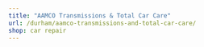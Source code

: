 ```yaml
---
title: "AAMCO Transmissions & Total Car Care"
url: /durham/aamco-transmissions-and-total-car-care/
shop: car repair
---
```


